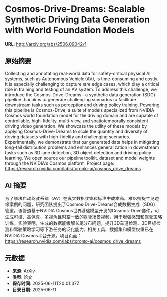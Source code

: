 # Cosmos-Drive-Dreams: Scalable Synthetic Driving Data Generation with World Foundation Models

**URL**: http://arxiv.org/abs/2506.09042v1

## 原始摘要

Collecting and annotating real-world data for safety-critical physical AI
systems, such as Autonomous Vehicle (AV), is time-consuming and costly. It is
especially challenging to capture rare edge cases, which play a critical role
in training and testing of an AV system. To address this challenge, we
introduce the Cosmos-Drive-Dreams - a synthetic data generation (SDG) pipeline
that aims to generate challenging scenarios to facilitate downstream tasks such
as perception and driving policy training. Powering this pipeline is
Cosmos-Drive, a suite of models specialized from NVIDIA Cosmos world foundation
model for the driving domain and are capable of controllable, high-fidelity,
multi-view, and spatiotemporally consistent driving video generation. We
showcase the utility of these models by applying Cosmos-Drive-Dreams to scale
the quantity and diversity of driving datasets with high-fidelity and
challenging scenarios. Experimentally, we demonstrate that our generated data
helps in mitigating long-tail distribution problems and enhances generalization
in downstream tasks such as 3D lane detection, 3D object detection and driving
policy learning. We open source our pipeline toolkit, dataset and model weights
through the NVIDIA's Cosmos platform.
  Project page: https://research.nvidia.com/labs/toronto-ai/cosmos_drive_dreams


## AI 摘要

为了解决自动驾驶系统（AV）在真实数据收集和标注中成本高、难以捕捉罕见边缘案例的问题，研究团队提出了Cosmos-Drive-Dreams合成数据生成（SDG）管道。该管道基于NVIDIA Cosmos世界基础模型开发的Cosmos-Drive套件，可生成可控、高保真、多视角且时空一致的驾驶场景视频，用于增强感知和驾驶策略训练。实验表明，生成的数据能缓解长尾分布问题，提升3D车道检测、3D目标检测和驾驶策略学习等下游任务的泛化能力。相关工具、数据集和模型权重已在NVIDIA Cosmos平台开源。项目页面：https://research.nvidia.com/labs/toronto-ai/cosmos_drive_dreams

## 元数据

- **来源**: ArXiv
- **类型**: 论文
- **保存时间**: 2025-06-11T20:01:37Z
- **目录日期**: 2025-06-11
